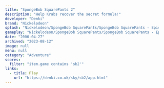 ```yaml
---
title: "SpongeBob SquarePants 2"
description: "Help Krabs recover the secret formula!"
developer: "Denki"
brand: "Nickelodeon"
splash: "Nickelodeon/SpongeBob SquarePants/SpongeBob SquarePants - Episode 2/Splash.jpg"
gameplay: "Nickelodeon/SpongeBob SquarePants/SpongeBob SquarePants - Episode 2/Play03.jpg"
date: "2006-04-27"
archived: "2023-08-12"
image: null
menu: null
category: "Adventure"
scores:
  filter: "item.game contains 'sb2'"
links:
  - title: Play
    url: "https://denki.co.uk/sky/sb2/app.html"
---
```

